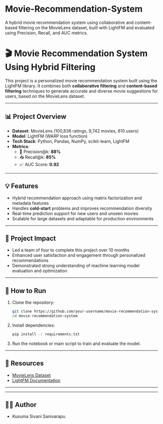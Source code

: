 # Movie-Recommendation-System
A hybrid movie recommendation system using collaborative and content-based filtering on the MovieLens dataset, built with LightFM and evaluated using Precision, Recall, and AUC metrics.
# 🎬 Movie Recommendation System Using Hybrid Filtering

This project is a personalized movie recommendation system built using the LightFM library. It combines both **collaborative filtering** and **content-based filtering** techniques to generate accurate and diverse movie suggestions for users, based on the MovieLens dataset.

---

## 📊 Project Overview

- **Dataset**: MovieLens (100,836 ratings, 9,742 movies, 610 users)
- **Model**: LightFM (WARP loss function)
- **Tech Stack**: Python, Pandas, NumPy, scikit-learn, LightFM
- **Metrics**:  
  - 🎯 Precision@k: **88%**  
  - 📥 Recall@k: **85%**  
  - 📈 AUC Score: **0.92**

---

## 💡 Features

- Hybrid recommendation approach using matrix factorization and metadata features
- Handles **cold-start** problems and improves recommendation diversity
- Real-time prediction support for new users and unseen movies
- Scalable for large datasets and adaptable for production environments

---

## 🚀 Project Impact

- Led a team of four to complete this project over 10 months
- Enhanced user satisfaction and engagement through personalized recommendations
- Demonstrated strong understanding of machine learning model evaluation and optimization

---

## 📁 How to Run

1. Clone the repository:
    ```bash
    git clone https://github.com/your-username/movie-recommendation-system.git
    cd movie-recommendation-system
    ```

2. Install dependencies:
    ```bash
    pip install -r requirements.txt
    ```

3. Run the notebook or main script to train and evaluate the model.

---

## 📎 Resources

- [MovieLens Dataset](https://grouplens.org/datasets/movielens/)
- [LightFM Documentation](https://making.lyst.com/lightfm/docs/)

---


---

## 🧑‍💻 Author

- Kusuma Sivani Sanivarapu  
